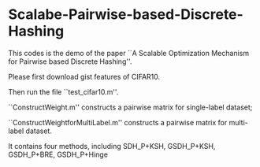 # Scalabe-Pairwise-based-Discrete-Hashing
This codes is the demo of the paper ``A Scalable Optimization Mechanism for Pairwise based Discrete Hashing''.

Please first download gist features of CIFAR10.

Then run the file ``test_cifar10.m''.

``ConstructWeight.m'' constructs a pairwise matrix for single-label dataset;

``ConstructWeightforMultiLabel.m'' constructs a pairwise matrix for multi-label dataset.

It contains four methods, including SDH_P+KSH, GSDH_P+KSH, GSDH_P+BRE, GSDH_P+Hinge
